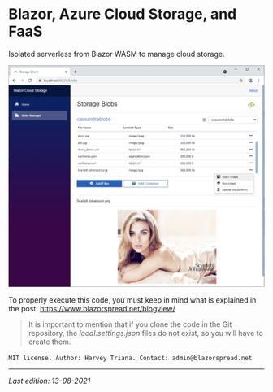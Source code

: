 # Blazor, Azure Cloud Storage, and FaaS

Isolated serverless from Blazor WASM to manage cloud storage.

![](https://github.com/harveytriana/BlazorFaasStorage/blob/master/Screens/faaS3-1.png)

To properly execute this code, you must keep in mind what is explained in the post: https://www.blazorspread.net/blogview/

> It is important to mention that if you clone the code in the Git repository, the *local.settings.json* files do not exist, so you will have to create them.

`MIT license. Author: Harvey Triana. Contact: admin@blazorspread.net`

---

*Last edition: 13-08-2021*
